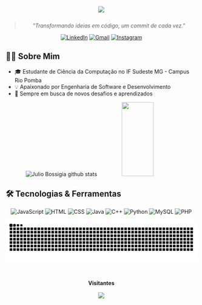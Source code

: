 <h1 align="center">
  <img src="https://readme-typing-svg.herokuapp.com/?font=Fira+Code&size=35&center=true&vCenter=true&width=500&height=70&duration=4000&lines=Olá!+👋;Sou+Julio+Bossigia;Bem-vindo+ao+meu+perfil!" />
</h1>

<div align="center">
  
  > *"Transformando ideias em código, um commit de cada vez."*
  
  [![LinkedIn](https://img.shields.io/badge/LinkedIn-0077B5?style=for-the-badge&logo=linkedin&logoColor=white)](https://www.linkedin.com/in/juliobossigia/)
  [![Gmail](https://img.shields.io/badge/Gmail-D14836?style=for-the-badge&logo=gmail&logoColor=white)](mailto:juliobossigia@gmail.com)
  [![Instagram](https://img.shields.io/badge/Instagram-E4405F?style=for-the-badge&logo=instagram&logoColor=white)](https://instagram.com/julio_bossigia)

</div>

## 👨‍💻 Sobre Mim

- 🎓 Estudante de Ciência da Computação no IF Sudeste MG - Campus Rio Pomba
- 💡 Apaixonado por Engenharia de Software e Desenvolvimento
- 🚀 Sempre em busca de novos desafios e aprendizados

<div align="center">
  <img width="49%" height="195px" src="https://github-readme-stats.vercel.app/api?username=juliobossigia&show_icons=true&count_private=true&hide_border=true&title_color=00bfbf&icon_color=00bfbf&text_color=c9d1d9&bg_color=0d1117" alt="Julio Bossigia github stats" /> 
  <img width="41%" height="195px" src="https://github-readme-stats.vercel.app/api/top-langs/?username=juliobossigia&layout=compact&hide_border=true&title_color=00bfbf&text_color=00bfbf&bg_color=0d1117" />
</div>

## 🛠️ Tecnologias & Ferramentas

<div align="center">
  
  ![JavaScript](https://img.shields.io/badge/-JavaScript-0D1117?style=for-the-badge&logo=javascript&labelColor=0D1117)
  ![HTML](https://img.shields.io/badge/-HTML-0D1117?style=for-the-badge&logo=html5&labelColor=0D1117)
  ![CSS](https://img.shields.io/badge/-CSS-0D1117?style=for-the-badge&logo=CSS3&logoColor=1572B6&labelColor=0D1117)
  ![Java](https://img.shields.io/badge/-Java-0D1117?style=for-the-badge&logo=java&labelColor=0D1117)
  ![C++](https://img.shields.io/badge/-C++-0D1117?style=for-the-badge&logo=cplusplus&labelColor=0D1117)
  ![Python](https://img.shields.io/badge/-Python-0D1117?style=for-the-badge&logo=python&labelColor=0D1117)
  ![MySQL](https://img.shields.io/badge/-MySQL-0D1117?style=for-the-badge&logo=mysql&labelColor=0D1117)
  ![PHP](https://img.shields.io/badge/-PHP-0D1117?style=for-the-badge&logo=php&labelColor=0D1117)
  
</div>

<div align="center">
  
  ![Snake animation](https://github.com/juliobossigia/juliobossigia/blob/output/github-contribution-grid-snake.svg)
  
</div>

<div align="center">
  <br>
  <p align="center"><b>Visitantes</b></p>  
  <p align="center"><img align="center" src="https://profile-counter.glitch.me/{juliobossigia}/count.svg" /></p> 
</div>
